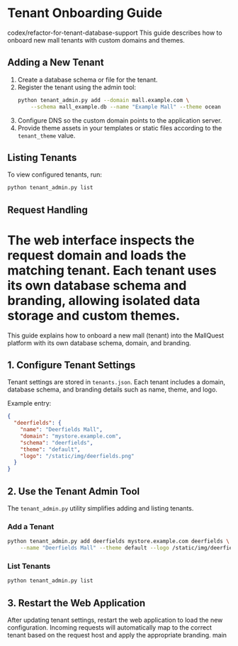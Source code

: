 # Tenant Onboarding Guide

 codex/refactor-for-tenant-database-support
This guide describes how to onboard new mall tenants with custom domains and themes.

## Adding a New Tenant

1. Create a database schema or file for the tenant.
2. Register the tenant using the admin tool:
   ```bash
   python tenant_admin.py add --domain mall.example.com \
       --schema mall_example.db --name "Example Mall" --theme ocean
   ```
3. Configure DNS so the custom domain points to the application server.
4. Provide theme assets in your templates or static files according to the `tenant_theme` value.

## Listing Tenants

To view configured tenants, run:
```bash
python tenant_admin.py list
```

## Request Handling

The web interface inspects the request domain and loads the matching tenant. Each tenant uses its own database schema and branding, allowing isolated data storage and custom themes.
=======
This guide explains how to onboard a new mall (tenant) into the MallQuest platform with its own database schema, domain, and branding.

## 1. Configure Tenant Settings
Tenant settings are stored in `tenants.json`. Each tenant includes a domain, database schema, and branding details such as name, theme, and logo.

Example entry:
```json
{
  "deerfields": {
    "name": "Deerfields Mall",
    "domain": "mystore.example.com",
    "schema": "deerfields",
    "theme": "default",
    "logo": "/static/img/deerfields.png"
  }
}
```

## 2. Use the Tenant Admin Tool
The `tenant_admin.py` utility simplifies adding and listing tenants.

### Add a Tenant
```bash
python tenant_admin.py add deerfields mystore.example.com deerfields \
    --name "Deerfields Mall" --theme default --logo /static/img/deerfields.png
```

### List Tenants
```bash
python tenant_admin.py list
```

## 3. Restart the Web Application
After updating tenant settings, restart the web application to load the new configuration. Incoming requests will automatically map to the correct tenant based on the request host and apply the appropriate branding.
 main
